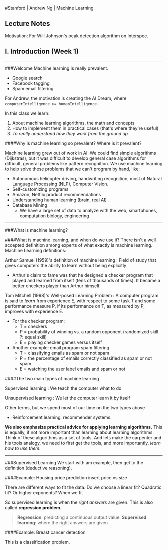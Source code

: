 #Stanford | Andrew Ng | Machine Learning
## Lecture Notes
Motivation:  For Will Johnson's peak detection algorithm on Interspec.

## I. Introduction (Week 1)
----

###Welcome
Machine learning is really prevalent.

- Google search
- Facebook tagging
- Spam email filtering

For Andrew, the motivation is creating the AI Dream, where `computerIntelligence >= humanIntelligence`.  

In this class we learn:

1. About machine learning algorithms, the math and concepts 
2. How to implement them in practical cases (that's where they're useful)
3. _To really understand how they work from the ground up_

####Why is machine learning so prevalent?  Where is it prevalent?  

Machine learning grew out of work in AI.  We could find simple algorithms (Dijkstras), but it was difficult to develop general case algorithms for difficult, general problems like pattern recognition.  We use machine learning to help solve these problems that we can't program by hand, like:
 
- Autonomous helicopter driving, handwriting recognition, most of Natural Language Processing (NLP), Computer Vision.
 - Self-customizing programs
  - Amazon, Netflix product recommendations
- Understanding human learning (brain, real AI)
- Database Mining
  - We have a large set of data to analyze with the web, smartphones, computation biology, engineering

----
###What is machine learning?

####What is machine learning, and when do we use it?
There isn't a well accepted definition among experts of what exactly is machine learning.
Machine Learning definitions:

Arthur Samuel (1959)'s definition of machine learning
:   Field of study that gives computers the ability to learn without being explicitly

- Arthur's claim to fame was that he designed a checker program that played and learned from itself (tens of thousands of times).  It became a better checkers player than Arthur himself.

Tom Mitchell (1998)'s Well-posed Learning Problem
:   A computer program is said to _learn_ from experience E, with respect to some task T and some performance measure P, if its performance on T, as measured by P, improves with experience E.  

- For the checker program:
  - T = checkers
  - P = probability of winning vs. a random opponent (randomized skill ?: equal skill)
  - E = playing checker games versus itself
- Another example: email program spam filtering
  - T = classifying emails as spam or not spam
  - P = the percentage of emails correctly classified as spam or not spam
  - E = watching the user label emails and spam or not

####The two main types of machine learning

Supervised learning
:   We teach the computer what to do

Unsupervised learning
:   We let the computer learn it by itself

Other terms, but we spend most of our time on the two types above

- Reinforcement learning, recommender systems.

**We also emphasize practical advice for applying learning algorithms.**  This is equally, if not more important than learning about learning algorithms.  Think of these algorithms as a set of tools.  And lets make the carpenter and his tools analogy, we need to first get the tools, and more importantly, _learn how to use them_.

----

###Supervised Learning
We start with am example, then get to the definition (deductive reasoning).

####Example: Housing price prediction
insert price vs size

There are different ways to fit the data.  Do we choose a linear fit?  Quadratic fit?  Or higher exponents?  When we fit 

So supervised learning is when the _right answers_ are given.  This is also called **regression problem**.

>**Regression**: predicting a continuous output value.
>**Supervised learning**: where the right answers are given


####Example: Breast cancer detection

This is a classification problem.  




  
  